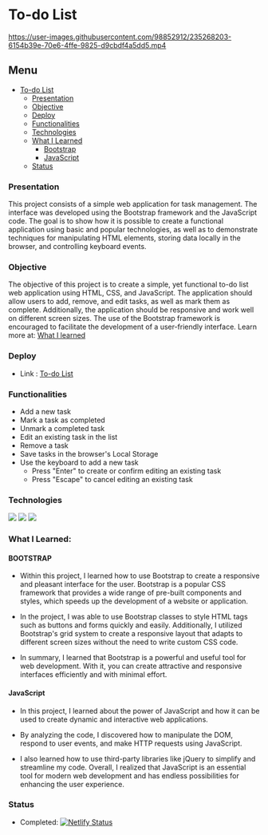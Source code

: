 # To-do List


https://user-images.githubusercontent.com/98852912/235268203-6154b39e-70e6-4ffe-9825-d9cbdf4a5dd5.mp4


## Menu

- [To-do List](#to-do-list)
  - [Presentation](#presentation)
  - [Objective](#objective)
  - [Deploy](#deploy)
  - [Functionalities](#functionalities)
  - [Technologies](#technologies)
  - [What I Learned](#what-i-learned)
    - [Bootstrap](#bootstrap)
    - [JavaScript](#javascript)
  - [Status](#status)
  
### Presentation

This project consists of a simple web application for task management. The interface was developed using the Bootstrap framework and the JavaScript code. The goal is to show how it is possible to create a functional application using basic and popular technologies, as well as to demonstrate techniques for manipulating HTML elements, storing data locally in the browser, and controlling keyboard events.

### Objective

The objective of this project is to create a simple, yet functional to-do list web application using HTML, CSS, and JavaScript. The application should allow users to add, remove, and edit tasks, as well as mark them as complete. Additionally, the application should be responsive and work well on different screen sizes. The use of the Bootstrap framework is encouraged to facilitate the development of a user-friendly interface. Learn more at: [What I learned](#what-i-learned)

### Deploy

- Link : <a href="https://to-do-list-bootstrap.netlify.app/" target="_blank">To-do List</a>

### Functionalities

- Add a new task
- Mark a task as completed
- Unmark a completed task
- Edit an existing task in the list
- Remove a task
- Save tasks in the browser's Local Storage
- Use the keyboard to add a new task
    - Press "Enter" to create or confirm editing an existing task
    - Press "Escape" to cancel editing an existing task

### Technologies

<img src="https://img.shields.io/badge/HTML5-E34F26?style=for-the-badge&logo=html5&logoColor=white">
<img src="https://img.shields.io/badge/bootstrap-%23563D7C.svg?style=for-the-badge&logo=bootstrap&logoColor=white">
<img src="https://img.shields.io/badge/JavaScript-323330?style=for-the-badge&logo=javascript&logoColor=F7DF1E">

### What I Learned:

#### BOOTSTRAP

- Within this project, I learned how to use Bootstrap to create a responsive and pleasant interface for the user. Bootstrap is a popular CSS framework that provides a wide range of pre-built components and styles, which speeds up the development of a website or application.

- In the project, I was able to use Bootstrap classes to style HTML tags such as buttons and forms quickly and easily. Additionally, I utilized Bootstrap's grid system to create a responsive layout that adapts to different screen sizes without the need to write custom CSS code.

- In summary, I learned that Bootstrap is a powerful and useful tool for web development. With it, you can create attractive and responsive interfaces efficiently and with minimal effort.

#### JavaScript

- In this project, I learned about the power of JavaScript and how it can be used to create dynamic and interactive web applications.

- By analyzing the code, I discovered how to manipulate the DOM, respond to user events, and make HTTP requests using JavaScript.

- I also learned how to use third-party libraries like jQuery to simplify and streamline my code. Overall, I realized that JavaScript is an essential tool for modern web development and has endless possibilities for enhancing the user experience.

### Status

- Completed: [![Netlify Status](https://api.netlify.com/api/v1/badges/5433c841-e738-419e-912f-d93faeac3678/deploy-status)](https://app.netlify.com/sites/to-do-list-bootstrap/deploys)
